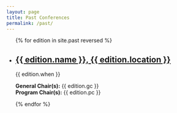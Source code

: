 ```yaml
---
layout: page
title: Past Conferences
permalink: /past/
---
```



<ul class="post-list">
{% for edition in site.past reversed %}
    <li>
        <h2><a class="poem-title" target="_blank" href="{{ edition.website }}">{{ edition.name }}, {{ edition.location }}</a></h2>
        <p class="poem-meta">{{ edition.when }}</p>
        <p class="poem-meta"><b>General Chair(s):</b> {{ edition.gc }}<br>
        <b>Program Chair(s):</b> {{ edition.pc }}</p>
      </li>
{% endfor %}
</ul>

<!-- this is for the lightbox --> 
<script type="text/javascript" src="/js/lightbox.js"></script>
<link rel="stylesheet" href="/css/lightbox.css">